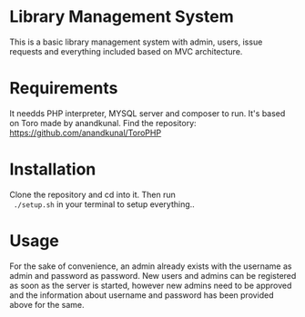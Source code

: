 # Library Management System
This is a basic library management system with admin, users, issue requests and everything included based on MVC architecture. 
# Requirements 
It needds PHP interpreter, MYSQL server and composer to run. It's based on Toro made by anandkunal. Find the repository:  https://github.com/anandkunal/ToroPHP
# Installation
Clone the repository and cd into it. Then run  
``` ./setup.sh```
in your terminal to setup everything..  
# Usage
For the sake of convenience, an admin already exists with the username as admin and password as password. New users and admins can be registered as soon as the server is started, however new admins need to be approved and the information about username and password has been provided above for the same. 